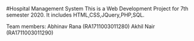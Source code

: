 #Hospital Management System
This is a Web Development Project for 7th semester 2020. It includes HTML,CSS,JQuery,PHP,SQL.

Team members: Abhinav Rana (RA1711003011280) Akhil Nair (RA1711003011290)
